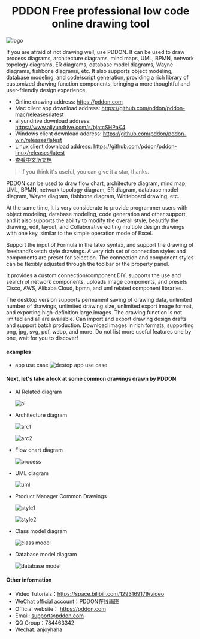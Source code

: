 <center><h1>PDDON Free professional low code online drawing tool</h1></center>

![logo](./logo.png)

If you are afraid of not drawing well, use PDDON. It can be used to draw process diagrams, architecture diagrams, mind maps, UML, BPMN, network topology diagrams, ER diagrams, database model diagrams, Wayne diagrams, fishbone diagrams, etc. It also supports object modeling, database modeling, and code/script generation, providing a rich library of customized drawing function components, bringing a more thoughtful and user-friendly design experience.

* Online drawing address: https://pddon.com
* Mac client app download address: https://github.com/pddon/pddon-mac/releases/latest
* aliyundrive download address: https://www.aliyundrive.com/s/bjatcSHPaK4
* Windows client download address: https://github.com/pddon/pddon-win/releases/latest
* Linux client download address: https://github.com/pddon/pddon-linux/releases/latest
* [查看中文版文档](./README_zn.md)
> If you think it's useful, you can give it a star, thanks.


PDDON can be used to draw flow chart, architecture diagram, mind map, UML, BPMN, network topology diagram, ER diagram, database model diagram, Wayne diagram, fishbone diagram, Whiteboard drawing, etc.

 At the same time, it is very considerate to provide programmer users with object modeling, database modeling, code generation and other support, and it also supports the ability to modify the overall style, beautify the drawing, edit, layout, and Collaborative editing multiple design drawings with one key, similar to the simple operation mode of Excel. 

Support the input of Formula in the latex syntax, and support the drawing of freehand/sketch style drawings. A very rich set of connection styles and components are preset for selection. The connection and component styles can be flexibly adjusted through the toolbar or the property panel. 

It provides a custom connection/component DIY, supports the use and search of network components, uploads image components, and presets Cisco, AWS, Alibaba Cloud, bpmn, and uml related component libraries. 

The desktop version supports permanent saving of drawing data, unlimited number of drawings, unlimited drawing size, unlimited export image format, and exporting high-definition large images. The drawing function is not limited and all are available. Can import and export drawing design drafts and support batch production. Download images in rich formats, supporting png, jpg, svg, pdf, webp, and more. Do not list more useful features one by one, wait for you to discover!

#### examples
* app use case
  ![destop app use case](./images/pddon画图桌面版使用示例.gif)

#### Next, let's take a look at some common drawings drawn by PDDON

* AI Related diagram

    ![ai](./images/ai.jpeg)

* Architecture diagram

    ![arc1](./images/arcAll.png)

    ![arc2](./images/arcAll2.png)

* Flow chart diagram

    ![process](./images/processAll.png)

* UML diagram

    ![uml](./images/umlAll.png)

* Product Manager Common Drawings

    ![style1](./images/styleAll1.png)

    ![style2](./images/styleAll2.png)

* Class model diagram

    ![class model](./images/modelClass.png)

* Database model diagram

    ![database model](./images/modelER.png)

#### Other information

* Video Tutorials：https://space.bilibili.com/1293169179/video
* WeChat official account：PDDON在线画图
* Official website： https://pddon.com
* Email: support@pddon.com
* QQ Group：784463342 
* Wechat: anjoyhaha

